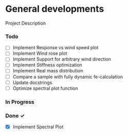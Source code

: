 # General developments

Project Description

### Todo

- [ ] Implement Response vs wind speed plot  
- [ ] Implement Wind rose plot  
- [ ] Implement Support for arbitrary wind direction  
- [ ] Implement Stiffness optimization  
- [ ] Implement Real mass distribution  
- [ ] Compare a sample with fully dynamic fe-calculation  
- [ ] Update docstrings 
- [ ] Optimize spectral plot function 

### In Progress


### Done ✓

- [x] Implement Spectral Plot  

